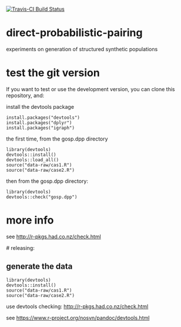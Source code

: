 [![Travis-CI Build Status](https://travis-ci.org/samthiriot/direct-probabilistic-pairing.svg?branch=master)](https://travis-ci.org/samthiriot/direct-probabilistic-pairing)

# direct-probabilistic-pairing
experiments on generation of structured synthetic populations

# test the git version 

If you want to test or use the development version, you can clone this repository, and:

install the devtools package 

    install.packages("devtools")
	install.packages("dplyr")
	install.packages("igraph")
	
the first time, from the gosp.dpp directory

	library(devtools)
	devtools::install()
	devtools::load_all()
	source("data-raw/cas1.R")
	source("data-raw/case2.R")

then from the gosp.dpp directory:

    library(devtools)
    devtools::check("gosp.dpp")


# more info

see http://r-pkgs.had.co.nz/check.html

# releasing:

## generate the data

	library(devtools)
	devtools::install()
	source("data-raw/cas1.R")
	source("data-raw/case2.R")


use devtools checking: http://r-pkgs.had.co.nz/check.html

see https://www.r-project.org/nosvn/pandoc/devtools.html